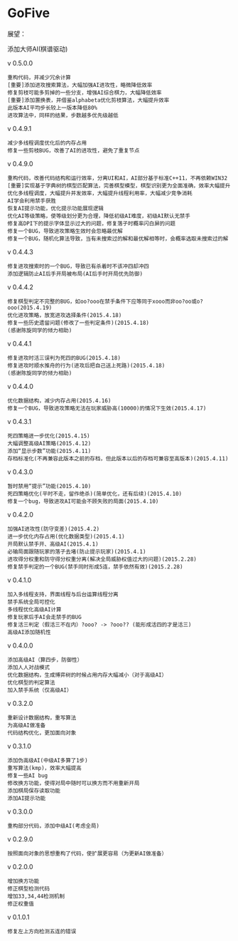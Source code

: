 # GoFive

展望：

添加大师AI(棋谱驱动)

v 0.5.0.0

	重构代码，并减少冗余计算
    [重要]添加进攻搜索算法，大幅加强AI进攻性，略微降低效率
    修复剪枝可能多剪掉的一些分支，增强AI综合棋力，大幅降低效率
    [重要]添加置换表，并借鉴alphabeta优化剪枝算法，大幅提升效率
    此版本AI平均步长较上一版本降低80%
    进攻算法中，同样的结果，步数越多优先级越低

v 0.4.9.1
	
    减少多线程调度优化后的内存占用
    修复一些剪枝BUG，改善了AI的进攻性，避免了重复节点

v 0.4.9.0

    重构代码，改善代码结构和运行效率，分离UI和AI，AI部分基于标准C++11，不再依赖WIN32
	[重要]实现基于字典树的棋型匹配算法，完善棋型模型，棋型识别更为全面准确，效率大幅提升
    优化多线程调度，大幅提升并发效率，大幅提升线程利用率，大幅减少竞争消耗
    AI学会利用禁手获胜
	恢复AI提示功能，优化提示功能展现逻辑
	优化AI等级策略，使等级划分更为合理，降低初级AI难度，初级AI默认无禁手
	修复高DPI下的提示字体显示过大的问题，修复落子时概率闪白屏的问题
	修复一个BUG，导致进攻策略生效时会忽略最优解
    修复一个BUG，随机化算法导致，当有未搜索过的解和最优解相等时，会概率选取未搜索过的解


v 0.4.4.3

    修复进攻搜索时的一个BUG，导致已有杀着时不该冲四却冲四
    添加逻辑防止AI后手开局被布局(AI后手时开局优先防御)

v 0.4.4.2

    修复棋型判定不完整的BUG，如oo?ooo在禁手条件下应等同于xooo而非oo?oo或o?ooo(2015.4.19)
    优化进攻策略，放宽进攻选择条件(2015.4.18)
    修复一些历史遗留问题(修改了一些判定条件)(2015.4.18)
    (感谢陈旋同学的倾力相助)

v 0.4.4.1

    修复进攻时活三误判为死四的BUG(2015.4.18)
    修复进攻时顺水推舟的行为(进攻后把自己送上死路)(2015.4.18)
    (感谢陈旋同学的倾力相助)

v 0.4.4.0

    优化数据结构，减少内存占用(2015.4.16)
    修复一个BUG，导致进攻策略无法在玩家威胁高(10000)的情况下生效(2015.4.17)

v 0.4.3.1

    死四策略进一步优化(2015.4.15)
    大幅调整高级AI策略(2015.4.12)
    添加“显示步数”功能(2015.4.11)
    存档标准化(不再兼容此版本之前的存档，但此版本以后的存档可兼容至高版本)(2015.4.11)

v 0.4.3.0

    暂时禁用“提示”功能(2015.4.10)
    死四策略优化(平时不走，留作绝杀)(简单优化，还有后续)(2015.4.10)
    修复一个bug，导致进攻AI可能会不顾失败的局面(2015.4.10)

v 0.4.2.0

    加强AI进攻性(防守变差)(2015.4.2)
    进一步优化内存占用(优化数据类型)(2015.4.1)
    开局默认禁手开、高级AI(2015.4.1)
    必输局面跟随玩家的落子去堵(防止提示玩家)(2015.4.1)
    进攻得分权重和防守得分权重分离(解决全局威胁权值过大的问题)(2015.2.28)
    修复禁手判定的一个BUG(禁手同时形成5连，禁手依然有效)(2015.2.28)

v 0.4.1.0

    加入多线程支持，界面线程与后台运算线程分离
    禁手系统全局可控化
    多线程优化高级AI计算
    修复玩家后手AI会走禁手的BUG
    修复活三判定（假活三不在内）?ooo? -> ?ooo?? (能形成活四的才是活三)
    高级AI添加随机性

v 0.4.0.0

    添加高级AI（算四步，防御性）
    添加人人对战模式
    优化数据结构，生成博弈树的时候占用内存大幅减小（对于高级AI）
    优化棋型的判定算法
    加入禁手系统（仅高级AI）

v 0.3.2.0

    重新设计数据结构，重写算法
    为高级AI做准备
    代码结构优化，更加面向对象

v 0.3.1.0

    添加伪高级AI(中级AI多算了1步)
    重写算法(kmp)，效率大幅提高
    修复一些AI bug
    修改换方功能，使得对局中随时可以换方而不用重新开局
    添加棋局保存读取功能
    添加AI提示功能

v 0.3.0.0

    重构部分代码，添加中级AI(考虑全局)

v 0.2.9.0

    按照面向对象的思想重构了代码，使扩展更容易（为更新AI做准备）

v 0.2.0.0

    增加换方功能
    修正棋型检测代码
    增加33,34,44检测机制
    修正权重值

v 0.1.0.1

    修复左上方向检测五连的错误
